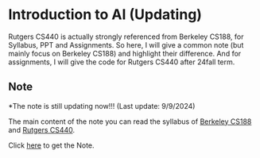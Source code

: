 # Introduction to AI (Updating)

Rutgers CS440 is actually strongly referenced from Berkeley CS188, for Syllabus, PPT and Assignments. So here, I will give a common note (but mainly focus on Berkeley CS188) and highlight their difference. And for assignments, I will give the code for Rutgers CS440 after 24fall term.

## Note
*The note is still updating now!!! (Last update: 9/9/2024) 

The main content of the note you can read the syllabus of [Berkeley CS188](https://inst.eecs.berkeley.edu/~cs188/sp24/) and [Rutgers CS440](https://xintongemilywang.github.io/CS440.html).

Click [here](./Note.md) to get the Note.

